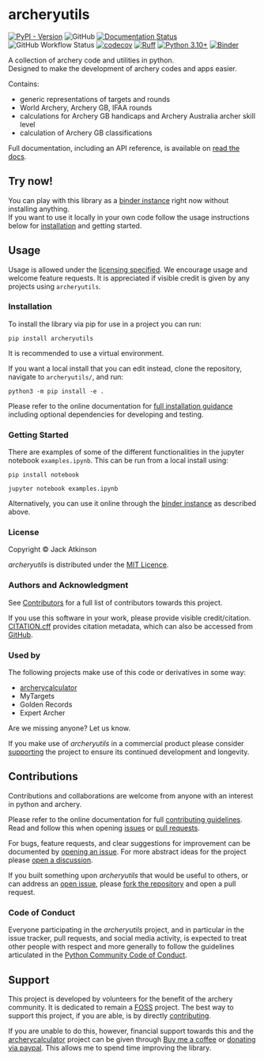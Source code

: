 # archeryutils

[![PyPI - Version](https://img.shields.io/pypi/v/archeryutils)](https://pypi.org/project/archeryutils)
![GitHub](https://img.shields.io/github/license/jatkinson1000/archeryutils)
[![Documentation Status](https://readthedocs.org/projects/archeryutils/badge/?version=latest)](https://archeryutils.readthedocs.io/en/latest/?badge=latest)
![GitHub Workflow Status](https://img.shields.io/github/actions/workflow/status/jatkinson1000/archeryutils/testing.yaml)
[![codecov](https://codecov.io/gh/jatkinson1000/archeryutils/branch/main/graph/badge.svg?token=AZU7G6H8T0)](https://codecov.io/gh/jatkinson1000/archeryutils)
[![Ruff](https://img.shields.io/endpoint?url=https://raw.githubusercontent.com/astral-sh/ruff/main/assets/badge/v2.json)](https://github.com/astral-sh/ruff)
[![Python 3.10+](https://img.shields.io/badge/python-3.10+-blue.svg)](https://www.python.org/downloads/)
[![Binder](https://mybinder.org/badge_logo.svg)](https://mybinder.org/v2/gh/jatkinson1000/archeryutils/main?labpath=examples.ipynb)

A collection of archery code and utilities in python.\
Designed to make the development of archery codes and apps easier.

Contains:
- generic representations of targets and rounds
- World Archery, Archery GB, IFAA rounds
- calculations for Archery GB handicaps and Archery Australia archer skill level
- calculation of Archery GB classifications

Full documentation, including an API reference, is available on
[read the docs](https://archeryutils.readthedocs.io).


## Try now!
You can play with this library as a
[binder instance](https://mybinder.org/v2/gh/jatkinson1000/archeryutils/main?labpath=examples.ipynb)
right now without installing anything.  
If you want to use it locally in your own code follow the usage instructions below for
[installation](#installation) and getting started.


## Usage
Usage is allowed under the [licensing specified](https://github.com/jatkinson1000/archeryutils#license).
We encourage usage and welcome feature requests.
It is appreciated if visible credit is given by any projects using `archeryutils`.

### Installation
To install the library via pip for use in a project you can run:

    pip install archeryutils

It is recommended to use a virtual environment.

If you want a local install that you can edit instead, clone the repository,
navigate to `archeryutils/`, and run:

    python3 -m pip install -e .

Please refer to the online documentation for
[full installation guidance](https://archeryutils.readthedocs.io/en/latest/getting-started/installation.html)
including optional dependencies for developing and testing.

### Getting Started
There are examples of some of the different functionalities in the jupyter notebook
`examples.ipynb`.
This can be run from a local install using:

    pip install notebook

    jupyter notebook examples.ipynb

Alternatively, you can use it online through the
[binder instance](https://mybinder.org/v2/gh/jatkinson1000/archeryutils/main?labpath=examples.ipynb)
as described above.

### License
Copyright &copy; Jack Atkinson

_archeryutils_ is distributed under the
[MIT Licence](https://github.com/jatkinson1000/archeryutils/blob/main/LICENSE).

### Authors and Acknowledgment
See [Contributors](https://github.com/jatkinson1000/archeryutils/graphs/contributors)
for a full list of contributors towards this project.

If you use this software in your work, please provide visible credit/citation.
[CITATION.cff](https://github.com/jatkinson1000/archeryutils/blob/main/CITATION.cff)
provides citation metadata, which can also be accessed from
[GitHub](https://github.com/jatkinson1000/archeryutils).

### Used by
The following projects make use of this code or derivatives in some way:

- [archerycalculator](https://archerycalculator.co.uk)
- MyTargets
- Golden Records
- Expert Archer

Are we missing anyone? Let us know.

If you make use of *archeryutils* in a commercial product please consider
[supporting](#support) the project to ensure its continued development and longevity.


## Contributions
Contributions and collaborations are welcome from anyone with an
interest in python and archery.

Please refer to the online documentation for full
[contributing guidelines](https://archeryutils.readthedocs.io/en/latest/develop/contributing.html).\
Read and follow this when opening
[issues](https://archeryutils.readthedocs.io/en/latest/develop/contributing.html#bug-reports-and-feature-requests)
or 
[pull requests](https://archeryutils.readthedocs.io/en/latest/develop/contributing.html#code-contributions).

For bugs, feature requests, and clear suggestions for improvement can be documented by
[opening an issue](https://github.com/jatkinson1000/archeryutils/issues).
For more abstract ideas for the project please
[open a discussion](https://github.com/jatkinson1000/archeryutils/discussions).

If you built something upon _archeryutils_ that would be useful to others, or can
address an [open issue](https://github.com/jatkinson1000/archeryutils/issues), please
[fork the repository](https://github.com/jatkinson1000/archeryutils/fork) and open a
pull request.

### Code of Conduct
Everyone participating in the _archeryutils_ project, and in particular in the
issue tracker, pull requests, and social media activity, is expected to treat other
people with respect and more generally to follow the guidelines articulated in the
[Python Community Code of Conduct](https://www.python.org/psf/codeofconduct/).


## Support
This project is developed by volunteers for the benefit of the archery community.
It is dedicated to remain a [FOSS](https://itsfoss.com/what-is-foss/) project.
The best way to support this project, if you are able, is by directly
[contributing](https://github.com/jatkinson1000/archeryutils/tree/project-documentation#contributions).

If you are unable to do this, however, financial support towards this and the
[archerycalculator](https://archerycalculator.co.uk) project can be given through
[Buy me a coffee](https://www.buymeacoffee.com/jackatkinsr) or
[donating via paypal](https://www.paypal.com/donate/?hosted_button_id=JEABJ3UJU4XD4).
This allows me to spend time improving the library.
